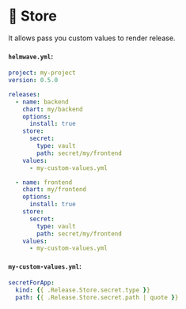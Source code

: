 # 🔰 Store 
It allows pass you custom values to render release. 

#### `helmwave.yml`:

```yaml 
project: my-project
version: 0.5.0

releases:
  - name: backend
    chart: my/backend
    options:
      install: true
    store:
      secret:
        type: vault
        path: secret/my/frontend
    values:
      - my-custom-values.yml

  - name: frontend
    chart: my/frontend
    options:
      install: true
    store:
      secret:
        type: vault
        path: secret/my/frontend
    values:
      - my-custom-values.yml
```

#### `my-custom-values.yml`:

```yaml
secretForApp:
  kind: {{ .Release.Store.secret.type }}
  path: {{ .Release.Store.secret.path | quote }}
```
